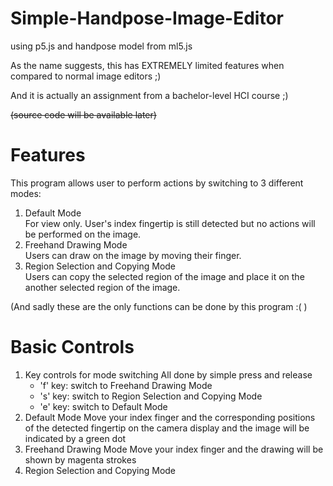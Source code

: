 # Simple-Handpose-Image-Editor
using p5.js and handpose model from ml5.js

As the name suggests, this has EXTREMELY limited features when compared to normal image editors ;)

And it is actually an assignment from a bachelor-level HCI course ;) 

~~(source code will be available later)~~

# Features
This program allows user to perform actions by switching to 3 different modes:
1. Default Mode
   <br>For view only. User's index fingertip is still detected but no actions will be performed on the image.
2. Freehand Drawing Mode
   <br>Users can draw on the image by moving their finger.
3. Region Selection and Copying Mode
   <br>Users can copy the selected region of the image and place it on the another selected region of the image.

(And sadly these are the only functions can be done by this program :( )

# Basic Controls
1. Key controls for mode switching
   All done by simple press and release
   - 'f' key: switch to Freehand Drawing Mode
   - 's' key: switch to Region Selection and Copying Mode
   - 'e' key: switch to Default Mode
2. Default Mode
   Move your index finger and the corresponding positions of the detected fingertip on the camera display and the image will be indicated by a green dot
3. Freehand Drawing Mode
   Move your index finger and the drawing will be shown by magenta strokes
4. Region Selection and Copying Mode
